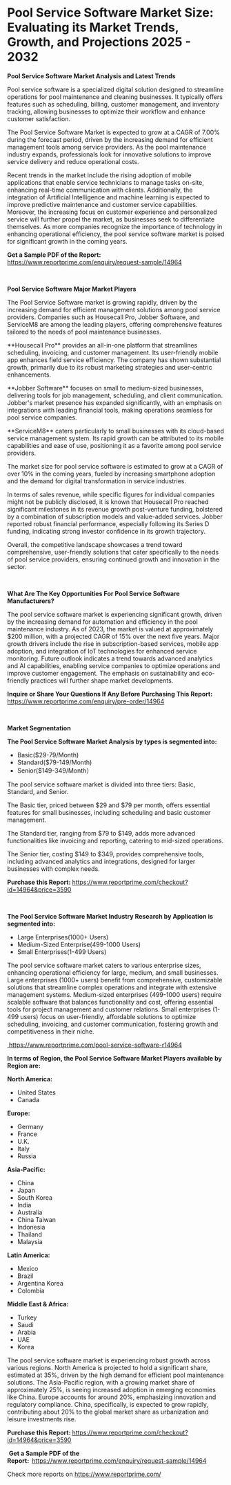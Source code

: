 <p><h1>Pool Service Software Market Size: Evaluating its Market Trends, Growth, and Projections 2025 - 2032</h1></p><p><strong>Pool Service Software Market Analysis and Latest Trends</strong></p>
<p><p>Pool service software is a specialized digital solution designed to streamline operations for pool maintenance and cleaning businesses. It typically offers features such as scheduling, billing, customer management, and inventory tracking, allowing businesses to optimize their workflow and enhance customer satisfaction.</p><p>The Pool Service Software Market is expected to grow at a CAGR of 7.00% during the forecast period, driven by the increasing demand for efficient management tools among service providers. As the pool maintenance industry expands, professionals look for innovative solutions to improve service delivery and reduce operational costs.</p><p>Recent trends in the market include the rising adoption of mobile applications that enable service technicians to manage tasks on-site, enhancing real-time communication with clients. Additionally, the integration of Artificial Intelligence and machine learning is expected to improve predictive maintenance and customer service capabilities. Moreover, the increasing focus on customer experience and personalized service will further propel the market, as businesses seek to differentiate themselves. As more companies recognize the importance of technology in enhancing operational efficiency, the pool service software market is poised for significant growth in the coming years.</p></p>
<p><strong>Get a Sample PDF of the Report:&nbsp;</strong> <a href="https://www.reportprime.com/enquiry/request-sample/14964?utm_campaign=3167&utm_medium=2&utm_source=Github&utm_content=ia&utm_term=20032025&utm_id=pool-service-software">https://www.reportprime.com/enquiry/request-sample/14964</a></p>
<p>&nbsp;</p>
<p><strong>Pool Service Software Major Market Players</strong></p>
<p><p>The Pool Service Software market is growing rapidly, driven by the increasing demand for efficient management solutions among pool service providers. Companies such as Housecall Pro, Jobber Software, and ServiceM8 are among the leading players, offering comprehensive features tailored to the needs of pool maintenance businesses.</p><p>**Housecall Pro** provides an all-in-one platform that streamlines scheduling, invoicing, and customer management. Its user-friendly mobile app enhances field service efficiency. The company has shown substantial growth, primarily due to its robust marketing strategies and user-centric enhancements.</p><p>**Jobber Software** focuses on small to medium-sized businesses, delivering tools for job management, scheduling, and client communication. Jobber's market presence has expanded significantly, with an emphasis on integrations with leading financial tools, making operations seamless for pool service companies.</p><p>**ServiceM8** caters particularly to small businesses with its cloud-based service management system. Its rapid growth can be attributed to its mobile capabilities and ease of use, positioning it as a favorite among pool service providers.</p><p>The market size for pool service software is estimated to grow at a CAGR of over 10% in the coming years, fueled by increasing smartphone adoption and the demand for digital transformation in service industries. </p><p>In terms of sales revenue, while specific figures for individual companies might not be publicly disclosed, it is known that Housecall Pro reached significant milestones in its revenue growth post-venture funding, bolstered by a combination of subscription models and value-added services. Jobber reported robust financial performance, especially following its Series D funding, indicating strong investor confidence in its growth trajectory.</p><p>Overall, the competitive landscape showcases a trend toward comprehensive, user-friendly solutions that cater specifically to the needs of pool service providers, ensuring continued growth and innovation in the sector.</p></p>
<p>&nbsp;</p>
<p><strong>What Are The Key Opportunities For Pool Service Software Manufacturers?</strong></p>
<p><p>The pool service software market is experiencing significant growth, driven by the increasing demand for automation and efficiency in the pool maintenance industry. As of 2023, the market is valued at approximately $200 million, with a projected CAGR of 15% over the next five years. Major growth drivers include the rise in subscription-based services, mobile app adoption, and integration of IoT technologies for enhanced service monitoring. Future outlook indicates a trend towards advanced analytics and AI capabilities, enabling service companies to optimize operations and improve customer engagement. The emphasis on sustainability and eco-friendly practices will further shape market developments.</p></p>
<p><strong>Inquire or Share Your Questions If Any Before Purchasing This Report:</strong> <a href="https://www.reportprime.com/enquiry/pre-order/14964?utm_campaign=3167&utm_medium=2&utm_source=Github&utm_content=ia&utm_term=20032025&utm_id=pool-service-software">https://www.reportprime.com/enquiry/pre-order/14964</a></p>
<p>&nbsp;</p>
<p><strong>Market Segmentation</strong></p>
<p><strong>The Pool Service Software Market Analysis by types is segmented into:</strong></p>
<p><ul><li>Basic($29-79/Month)</li><li>Standard($79-149/Month)</li><li>Senior($149-349/Month）</li></ul></p>
<p><p>The pool service software market is divided into three tiers: Basic, Standard, and Senior. </p><p>The Basic tier, priced between $29 and $79 per month, offers essential features for small businesses, including scheduling and basic customer management. </p><p>The Standard tier, ranging from $79 to $149, adds more advanced functionalities like invoicing and reporting, catering to mid-sized operations. </p><p>The Senior tier, costing $149 to $349, provides comprehensive tools, including advanced analytics and integrations, designed for larger businesses with complex needs.</p></p>
<p><strong>Purchase this Report:&nbsp;</strong><a href="https://www.reportprime.com/checkout?id=14964&price=3590&utm_campaign=3167&utm_medium=2&utm_source=Github&utm_content=ia&utm_term=20032025&utm_id=pool-service-software">https://www.reportprime.com/checkout?id=14964&price=3590</a></p>
<p>&nbsp;</p>
<p><strong>The Pool Service Software Market Industry Research by Application is segmented into:</strong></p>
<p><ul><li>Large Enterprises(1000+ Users)</li><li>Medium-Sized Enterprise(499-1000 Users)</li><li>Small Enterprises(1-499 Users)</li></ul></p>
<p><p>The pool service software market caters to various enterprise sizes, enhancing operational efficiency for large, medium, and small businesses. Large enterprises (1000+ users) benefit from comprehensive, customizable solutions that streamline complex operations and integrate with extensive management systems. Medium-sized enterprises (499-1000 users) require scalable software that balances functionality and cost, offering essential tools for project management and customer relations. Small enterprises (1-499 users) focus on user-friendly, affordable solutions to optimize scheduling, invoicing, and customer communication, fostering growth and competitiveness in their niche.</p></p>
<p><a href="https://www.reportprime.com/pool-service-software-r14964?utm_campaign=3167&utm_medium=2&utm_source=Github&utm_content=ia&utm_term=20032025&utm_id=pool-service-software">&nbsp;https://www.reportprime.com/pool-service-software-r14964</a></p>
<p><strong>In terms of Region, the Pool Service Software Market Players available by Region are:</strong></p>
<p>
    <p> <strong> North America: </strong>
        <ul>
            <li>United States</li>
            <li>Canada</li>
        </ul>
        </p> 
    <p> <strong> Europe: </strong>
        <ul>
            <li>Germany</li>
            <li>France</li>
            <li>U.K.</li>
            <li>Italy</li>
            <li>Russia</li>
        </ul>
        </p> 
    <p> <strong> Asia-Pacific: </strong>
        <ul>
            <li>China</li>
            <li>Japan</li>
            <li>South Korea</li>
            <li>India</li>
            <li>Australia</li>
            <li>China Taiwan</li>
            <li>Indonesia</li>
            <li>Thailand</li>
            <li>Malaysia</li>
        </ul>
        </p> 
    <p> <strong> Latin America: </strong>
        <ul>
            <li>Mexico</li>
            <li>Brazil</li>
            <li>Argentina Korea</li>
            <li>Colombia</li>
        </ul>
        </p> 
    <p> <strong> Middle East & Africa: </strong>
        <ul>
            <li>Turkey</li>
            <li>Saudi</li>
            <li>Arabia</li>
            <li>UAE</li>
            <li>Korea</li>
        </ul>
    </p>
    </p>
<p><p>The pool service software market is experiencing robust growth across various regions. North America is projected to hold a significant share, estimated at 35%, driven by the high demand for efficient pool maintenance solutions. The Asia-Pacific region, with a growing market share of approximately 25%, is seeing increased adoption in emerging economies like China. Europe accounts for around 20%, emphasizing innovation and regulatory compliance. China, specifically, is expected to grow rapidly, contributing about 20% to the global market share as urbanization and leisure investments rise.</p></p>
<p><strong>Purchase this Report: </strong><a href="https://www.reportprime.com/checkout?id=14964&price=3590&utm_campaign=3167&utm_medium=2&utm_source=Github&utm_content=ia&utm_term=20032025&utm_id=pool-service-software">https://www.reportprime.com/checkout?id=14964&price=3590</a></p>
<p>&nbsp;<strong>Get a Sample PDF of the Report:&nbsp;&nbsp;</strong><a href="https://www.reportprime.com/enquiry/request-sample/14964?utm_campaign=3167&utm_medium=2&utm_source=Github&utm_content=ia&utm_term=20032025&utm_id=pool-service-software">https://www.reportprime.com/enquiry/request-sample/14964</a></p>
<p><strong></strong></p>
<p>Check more reports on <a href="https://www.reportprime.com/?utm_campaign=3167&utm_medium=2&utm_source=Github&utm_content=ia&utm_term=20032025&utm_id=pool-service-software">https://www.reportprime.com/</a></p>
